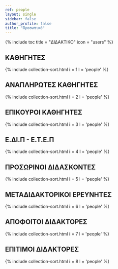 ```yaml
---
ref: people
layout: single
sidebar: false
author_profile: false
title: "Προσωπικό"
---
```


{% include toc title = "ΔΙΔΑΚΤΙΚΟ" icon = "users" %}

## ΚΑΘΗΓΗΤΕΣ

{% include collection-sort.html i = 1 l = 'people' %}

## ΑΝΑΠΛΗΡΩΤΕΣ ΚΑΘΗΓΗΤΕΣ

{% include collection-sort.html i = 2 l = 'people' %}

## ΕΠΙΚΟΥΡΟΙ ΚΑΘΗΓΗΤΕΣ

{% include collection-sort.html i = 3 l = 'people' %}

## Ε.ΔΙ.Π - Ε.Τ.Ε.Π

{% include collection-sort.html i = 4 l = 'people' %}

## ΠΡΟΣΩΡΙΝΟΙ ΔΙΔΑΣΚΟΝΤΕΣ

{% include collection-sort.html i = 5 l = 'people' %}

## ΜΕΤΑΔΙΔΑΚΤΟΡΙΚΟΙ ΕΡΕΥΝΗΤΕΣ

{% include collection-sort.html i = 6 l = 'people' %}

## ΑΠΟΦΟΙΤΟΙ ΔΙΔΑΚΤΟΡΕΣ

{% include collection-sort.html i = 7 l = 'people' %}

## ΕΠΙΤΙΜΟΙ ΔΙΔΑΚΤΟΡΕΣ

{% include collection-sort.html i = 8 l = 'people' %}
